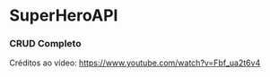# SuperHeroAPI
### CRUD Completo ###
Créditos ao vídeo:
https://www.youtube.com/watch?v=Fbf_ua2t6v4
